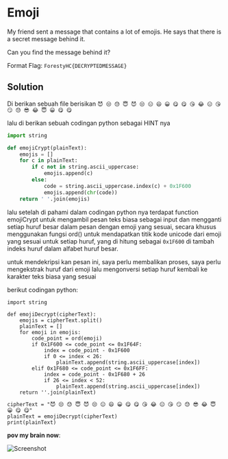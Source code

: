 # Emoji
My friend sent a message that contains a lot of emojis. He says that there is a secret message behind it.

Can you find the message behind it?

Format Flag: ```ForestyHC{DECRYPTEDMESSAGE}```
## Solution
Di berikan sebuah file berisikan ```😈 😒 😓 😇 😈 😒 😑 😄 😀 😋 😋 😘 😂 😑 😘 😏 😓 😎 😂 😇 😀 😋 😋```

lalu di berikan sebuah codingan python sebagai HINT nya

```py
import string

def emojiCrypt(plainText):
    emojis = []
    for c in plainText:
        if c not in string.ascii_uppercase:
            emojis.append(c)
        else:
            code = string.ascii_uppercase.index(c) + 0x1F600
            emojis.append(chr(code))
    return ' '.join(emojis)
```

lalu setelah di pahami dalam codingan python nya terdapat function emojiCrypt untuk mengambil pesan teks biasa sebagai input dan mengganti setiap huruf besar dalam pesan dengan emoji yang sesuai, secara khusus menggunakan fungsi ord() untuk mendapatkan titik kode unicode dari emoji yang sesuai untuk setiap huruf, yang di hitung sebagai ```0x1F600``` di tambah indeks huruf dalam alfabet huruf besar.

untuk mendekripsi kan pesan ini, saya perlu membalikan proses, saya perlu mengekstrak huruf dari emoji lalu mengonversi setiap huruf kembali ke karakter teks biasa yang sesuai

berikut codingan python:

```
import string

def emojiDecrypt(cipherText):
    emojis = cipherText.split()
    plainText = []
    for emoji in emojis:
        code_point = ord(emoji)
        if 0x1F600 <= code_point <= 0x1F64F:
            index = code_point - 0x1F600
            if 0 <= index < 26:
                plainText.append(string.ascii_uppercase[index])
        elif 0x1F680 <= code_point <= 0x1F6FF:
            index = code_point - 0x1F680 + 26
            if 26 <= index < 52:
                plainText.append(string.ascii_uppercase[index])
    return ''.join(plainText)

cipherText = "😈 😒 😓 😇 😈 😒 😑 😄 😀 😋 😋 😘 😂 😑 😘 😏 😓 😎 😂 😇 😀 😋 😋"
plainText = emojiDecrypt(cipherText)
print(plainText)
```

**pov my brain now**:

![Screenshot](https://media.tenor.com/fF0N2mmkW-QAAAAC/mind-blown.gif)
